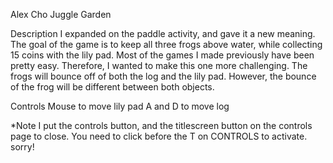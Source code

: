 Alex Cho
Juggle Garden

Description
I expanded on the paddle activity, and gave it a new meaning. The goal of the game is to keep all three frogs above water, while collecting 15 coins with the lily pad. Most of the games I made previously have been pretty easy. Therefore, I wanted to make this one more challenging. The frogs will bounce off of both the log and the lily pad. However, the bounce of the frog will be different between both objects.

Controls
Mouse to move lily pad
A and D to move log

*Note
I put the controls button, and the titlescreen button on the controls page to close. You need to click before the T on CONTROLS to activate.
sorry!

